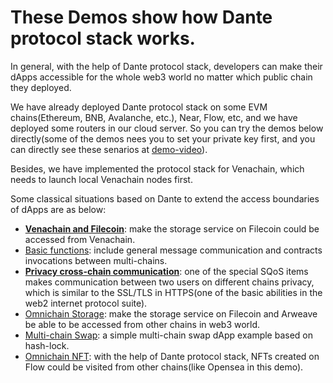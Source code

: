 # These Demos show how Dante protocol stack works. 

In general, with the help of Dante protocol stack, developers can make their dApps accessible for the whole web3 world no matter which public chain they deployed.

We have already deployed Dante protocol stack on some EVM chains(Ethereum, BNB, Avalanche, etc.), Near, Flow, etc, and we have deployed some routers in our cloud server. So you can try the demos below directly(some of the demos nees you to set your private key first, and you can directly see these senarios at [demo-video](https://github.com/wanxiang-blockchain/2022-Wanxiang-Blockchain-Spring-Hackathon-Dante-Network/tree/main/demo-video)).

Besides, we have implemented the protocol stack for Venachain, which needs to launch local Venachain nodes first.

Some classical situations based on Dante to extend the access boundaries of dApps are as below:

* [**Venachain and Filecoin**](https://github.com/wanxiang-blockchain/2022-Wanxiang-Blockchain-Spring-Hackathon-Dante-Network/tree/main/demo-src/VenachainFilecoin): make the storage service on Filecoin could be accessed from Venachain. 
* [Basic functions](https://github.com/wanxiang-blockchain/2022-Wanxiang-Blockchain-Spring-Hackathon-Dante-Network/tree/main/demo-src/Basic/cross-chain-demo): include general message communication and contracts invocations between multi-chains.
* [**Privacy cross-chain communication**](https://github.com/wanxiang-blockchain/2022-Wanxiang-Blockchain-Spring-Hackathon-Dante-Network/tree/main/demo-src/PrivacyCC/Anonymous): one of the special SQoS items makes communication between two users on different chains privacy, which is similar to the SSL/TLS in HTTPS(one of the basic abilities in the web2 internet protocol suite).
* [Omnichain Storage](https://github.com/wanxiang-blockchain/2022-Wanxiang-Blockchain-Spring-Hackathon-Dante-Network/tree/main/demo-src/OmnichainStorage/store): make the storage service on Filecoin and Arweave be able to be accessed from other chains in web3 world.
* [Multi-chain Swap](https://github.com/wanxiang-blockchain/2022-Wanxiang-Blockchain-Spring-Hackathon-Dante-Network/tree/main/demo-src/Swap/Demo-Swap): a simple multi-chain swap dApp example based on hash-lock.
* [Omnichain NFT](https://github.com/wanxiang-blockchain/2022-Wanxiang-Blockchain-Spring-Hackathon-Dante-Network/tree/main/src/ProtocolInFlow/cadence-contracts): with the help of Dante protocol stack, NFTs created on Flow could be visited from other chains(like Opensea in this demo).
